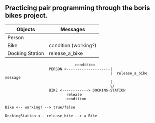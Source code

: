 ## Practicing pair programming through the boris bikes project. ##

Objects  | Messages
------------- | -------------
Person  |
Bike  | condition (working?)
Docking Station | release_a_bike


```
                                condition
                    PERSON <--------------------|
                                                |  release_a_bike message
                                                |
                                                \/
                    BIKE <------------> DOCKING-STATION
                            release
                            condition
```

```
Bike <-- working? --> true/false

DockingStation <-- release_bike --> a Bike
```